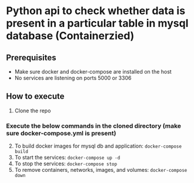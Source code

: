 # Python api to check whether data is present in a particular table in mysql database (Containerzied)

## Prerequisites
- Make sure docker and docker-compose are installed on the host
- No services are listening on ports 5000 or 3306

## How to execute

1. Clone the repo
### Execute the below commands in the cloned directory (make sure docker-compose.yml is present)
2. To build docker images for mysql db and application: ``` docker-compose build ```
3. To start the services: ``` docker-compose up -d ```
4. To stop the services: ``` docker-compose stop ```
5. To remove containers, networks, images, and volumes: ``` docker-compose down ```
